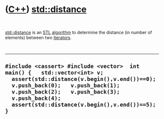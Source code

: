 



 

 

 

 

 

([C++](Cpp.md)) [std::distance](Cppstd::distance.md)
======================================================

 

[std::distance](Cppstd::distance.md) is an [STL](CppStl.md)
[algorithm](CppAlgorithm.md) to determine the distance (in number of
elements) between two [iterators](CppIterator.md).

 

  ------------------------------------------------------------------------------------------------------------------------------------------------------------------------------------------------------------------------------------------------------------------------
  ` #include <cassert> #include <vector>  int main() {   std::vector<int> v;   assert(std::distance(v.begin(),v.end())==0);   v.push_back(0);   v.push_back(1);   v.push_back(2);   v.push_back(3);   v.push_back(4);   assert(std::distance(v.begin(),v.end())==5); } `
  ------------------------------------------------------------------------------------------------------------------------------------------------------------------------------------------------------------------------------------------------------------------------

 

 

 

 

 





 



